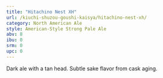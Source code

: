 ```yaml
---
title: "Hitachino Nest XH"
url: /kiuchi-shuzou-goushi-kaisya/hitachino-nest-xh/
category: North American Ale
style: American-Style Strong Pale Ale
abv: 8
ibu: 0
srm: 0
upc: 0
---
```

Dark ale with a tan head. Subtle sake flavor from cask aging.
